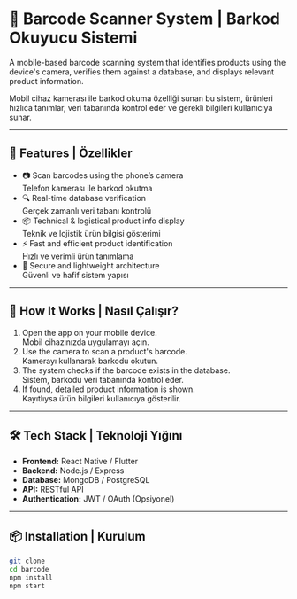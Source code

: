 # 📱 Barcode Scanner System | Barkod Okuyucu Sistemi

A mobile-based barcode scanning system that identifies products using the device's camera, verifies them against a database, and displays relevant product information.

Mobil cihaz kamerası ile barkod okuma özelliği sunan bu sistem, ürünleri hızlıca tanımlar, veri tabanında kontrol eder ve gerekli bilgileri kullanıcıya sunar.

---

## 🚀 Features | Özellikler

- 📷 Scan barcodes using the phone’s camera  
  Telefon kamerası ile barkod okutma  
- 🔍 Real-time database verification  
  Gerçek zamanlı veri tabanı kontrolü  
- 📦 Technical & logistical product info display  
  Teknik ve lojistik ürün bilgisi gösterimi  
- ⚡ Fast and efficient product identification  
  Hızlı ve verimli ürün tanımlama  
- 🔐 Secure and lightweight architecture  
  Güvenli ve hafif sistem yapısı

---

## 📲 How It Works | Nasıl Çalışır?

1. Open the app on your mobile device.  
   Mobil cihazınızda uygulamayı açın.  
2. Use the camera to scan a product's barcode.  
   Kamerayı kullanarak barkodu okutun.  
3. The system checks if the barcode exists in the database.  
   Sistem, barkodu veri tabanında kontrol eder.  
4. If found, detailed product information is shown.  
   Kayıtlıysa ürün bilgileri kullanıcıya gösterilir.

---

## 🛠️ Tech Stack | Teknoloji Yığını

- **Frontend:** React Native / Flutter  
- **Backend:** Node.js / Express  
- **Database:** MongoDB / PostgreSQL  
- **API:** RESTful API  
- **Authentication:** JWT / OAuth (Opsiyonel)

---

## 📦 Installation | Kurulum

```bash
git clone 
cd barcode
npm install
npm start
